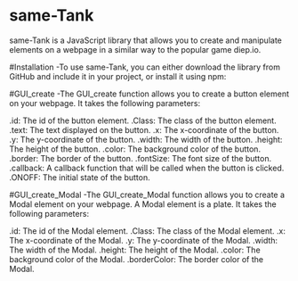 # same-Tank
same-Tank is a JavaScript library that allows you to create and manipulate elements on a webpage in a similar way to the popular game diep.io.

#Installation
-To use same-Tank, you can either download the library from GitHub and include it in your project, or install it using npm:

#GUI_create
-The GUI_create function allows you to create a button element on your webpage. It takes the following parameters:

.id: The id of the button element.
.Class: The class of the button element.
.text: The text displayed on the button.
.x: The x-coordinate of the button.
.y: The y-coordinate of the button.
.width: The width of the button.
.height: The height of the button.
.color: The background color of the button.
.border: The border of the button.
.fontSize: The font size of the button.
.callback: A callback function that will be called when the button is clicked.
.ONOFF: The initial state of the button.

#GUI_create_Modal
-The GUI_create_Modal function allows you to create a Modal element on your webpage. A Modal element is a plate. It takes the following parameters:

.id: The id of the Modal element.
.Class: The class of the Modal element.
.x: The x-coordinate of the Modal.
.y: The y-coordinate of the Modal.
.width: The width of the Modal.
.height: The height of the Modal.
.color: The background color of the Modal.
.borderColor: The border color of the Modal.
